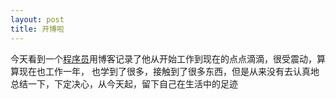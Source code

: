 ```yaml
---
layout: post
title: 开博啦
---
```

今天看到一个<a href="http://dreamhead.blogbus.com/" target="_blank">程序员</a>用博客记录了他从开始工作到现在的点点滴滴，很受震动，算算现在也工作一年， 也学到了很多，接触到了很多东西，但是从来没有去认真地总结一下，下定决心，从今天起，留下自己在生活中的足迹
